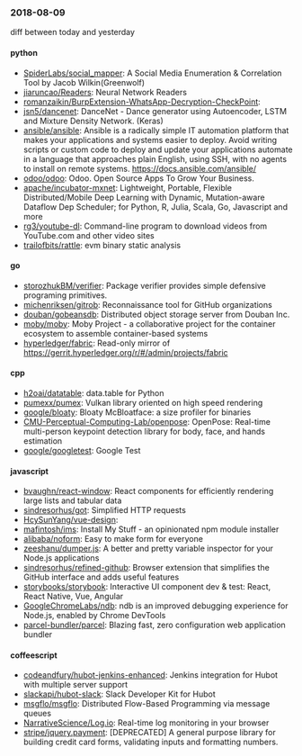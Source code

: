 ### 2018-08-09
diff between today and yesterday

#### python
* [SpiderLabs/social_mapper](https://github.com/SpiderLabs/social_mapper): A Social Media Enumeration & Correlation Tool by Jacob Wilkin(Greenwolf)
* [jiaruncao/Readers](https://github.com/jiaruncao/Readers): Neural Network Readers
* [romanzaikin/BurpExtension-WhatsApp-Decryption-CheckPoint](https://github.com/romanzaikin/BurpExtension-WhatsApp-Decryption-CheckPoint): 
* [jsn5/dancenet](https://github.com/jsn5/dancenet): DanceNet - Dance generator using Autoencoder, LSTM and Mixture Density Network. (Keras)
* [ansible/ansible](https://github.com/ansible/ansible): Ansible is a radically simple IT automation platform that makes your applications and systems easier to deploy. Avoid writing scripts or custom code to deploy and update your applications  automate in a language that approaches plain English, using SSH, with no agents to install on remote systems. https://docs.ansible.com/ansible/
* [odoo/odoo](https://github.com/odoo/odoo): Odoo. Open Source Apps To Grow Your Business.
* [apache/incubator-mxnet](https://github.com/apache/incubator-mxnet): Lightweight, Portable, Flexible Distributed/Mobile Deep Learning with Dynamic, Mutation-aware Dataflow Dep Scheduler; for Python, R, Julia, Scala, Go, Javascript and more
* [rg3/youtube-dl](https://github.com/rg3/youtube-dl): Command-line program to download videos from YouTube.com and other video sites
* [trailofbits/rattle](https://github.com/trailofbits/rattle): evm binary static analysis

#### go
* [storozhukBM/verifier](https://github.com/storozhukBM/verifier): Package verifier provides simple defensive programing primitives.
* [michenriksen/gitrob](https://github.com/michenriksen/gitrob): Reconnaissance tool for GitHub organizations
* [douban/gobeansdb](https://github.com/douban/gobeansdb): Distributed object storage server from Douban Inc.
* [moby/moby](https://github.com/moby/moby): Moby Project - a collaborative project for the container ecosystem to assemble container-based systems
* [hyperledger/fabric](https://github.com/hyperledger/fabric): Read-only mirror of https://gerrit.hyperledger.org/r/#/admin/projects/fabric

#### cpp
* [h2oai/datatable](https://github.com/h2oai/datatable): data.table for Python
* [pumexx/pumex](https://github.com/pumexx/pumex): Vulkan library oriented on high speed rendering
* [google/bloaty](https://github.com/google/bloaty): Bloaty McBloatface: a size profiler for binaries
* [CMU-Perceptual-Computing-Lab/openpose](https://github.com/CMU-Perceptual-Computing-Lab/openpose): OpenPose: Real-time multi-person keypoint detection library for body, face, and hands estimation
* [google/googletest](https://github.com/google/googletest): Google Test

#### javascript
* [bvaughn/react-window](https://github.com/bvaughn/react-window): React components for efficiently rendering large lists and tabular data
* [sindresorhus/got](https://github.com/sindresorhus/got): Simplified HTTP requests
* [HcySunYang/vue-design](https://github.com/HcySunYang/vue-design): 
* [mafintosh/ims](https://github.com/mafintosh/ims): Install My Stuff - an opinionated npm module installer
* [alibaba/noform](https://github.com/alibaba/noform): Easy to make form for everyone
* [zeeshanu/dumper.js](https://github.com/zeeshanu/dumper.js): A better and pretty variable inspector for your Node.js applications
* [sindresorhus/refined-github](https://github.com/sindresorhus/refined-github): Browser extension that simplifies the GitHub interface and adds useful features
* [storybooks/storybook](https://github.com/storybooks/storybook): Interactive UI component dev & test: React, React Native, Vue, Angular
* [GoogleChromeLabs/ndb](https://github.com/GoogleChromeLabs/ndb): ndb is an improved debugging experience for Node.js, enabled by Chrome DevTools
* [parcel-bundler/parcel](https://github.com/parcel-bundler/parcel):  Blazing fast, zero configuration web application bundler

#### coffeescript
* [codeandfury/hubot-jenkins-enhanced](https://github.com/codeandfury/hubot-jenkins-enhanced): Jenkins integration for Hubot with multiple server support
* [slackapi/hubot-slack](https://github.com/slackapi/hubot-slack): Slack Developer Kit for Hubot
* [msgflo/msgflo](https://github.com/msgflo/msgflo): Distributed Flow-Based Programming via message queues
* [NarrativeScience/Log.io](https://github.com/NarrativeScience/Log.io): Real-time log monitoring in your browser
* [stripe/jquery.payment](https://github.com/stripe/jquery.payment): [DEPRECATED] A general purpose library for building credit card forms, validating inputs and formatting numbers.
